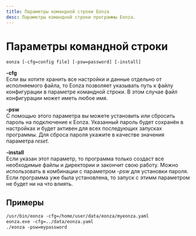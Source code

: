 ```yaml
---
title: Параметры командной строки Eonza
desc: Параметры командной строки программы Eonza.
---
```

# Параметры командной строки

```
eonza [-cfg=config file] [-psw=password] [-install]
```

**-cfg**  
Если вы хотите хранить все настройки и данные отдельно от исполняемого файла, то Eonza позволяет  указывать путь к файлу конфигурации в параметре командной строки. В этом случае файл конфигурации может иметь любое имя.

**-psw**  
С помощью этого параметра вы можете установить или сбросить пароль на подключение к Eonza. Указанный пароль будет сохранён в настройках и будет активен для всех последующих запусках программы. Для сброса пароля укажите в качестве значения параметра *reset*.

**-install**  
Если указан этот параметр, то программа только создаст все необходимые файлы и директории и закончит свою работу. Можно использовать в комбинации с параметром *-psw* для установки пароля. Если программа уже была установлена, то запуск с этимм параметром не будет ни на что влиять.

## Примеры

``` txt
/usr/bin/eonza -cfg=/home/user/data/eonza/myeonza.yaml
eonza.exe -cfg=../data/eonza.yaml
./eonza -psw=mypassword
```
